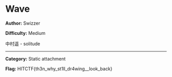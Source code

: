 # Wave

**Author:** Swizzer

**Difficulty:** Medium

中村遥 - solitude

---

**Category:** Static attachment

**Flag:** HITCTF{th3n_why_st1ll_dr4wing__look_back}